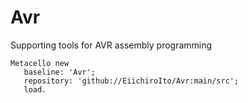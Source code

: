 # Avr
Supporting tools for AVR assembly programming

```smalltalk
Metacello new
   baseline: 'Avr';
   repository: 'github://EiichiroIto/Avr:main/src';
   load.
```
